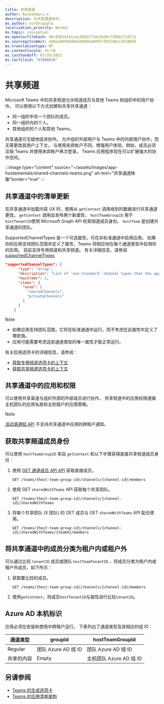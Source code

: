 ```yaml
---
title: 共享频道
author: Rajeshwari-v
description: 与共享通道协作。
ms.author: surbhigupta
localization_priority: Normal
ms.topic: conceptual
ms.openlocfilehash: 96cd3014fa1cee38832724e1b50cf29db372d711
ms.sourcegitcommit: d40ea0d504db66d49bbe0955f7031db1cd210056
ms.translationtype: MT
ms.contentlocale: zh-CN
ms.lasthandoff: 07/28/2022
ms.locfileid: "67060039"
---
```

# <a name="shared-channels"></a>共享频道

Microsoft Teams 中的共享频道允许频道成员与其他 Teams 和组织中的用户协作。 可以使用以下方式创建和共享共享通道：

* 同一组织中另一个团队的成员。
* 同一组织内的个人。
* 其他组织的个人和其他 Teams。

共享通道可无缝地促进协作。 允许组织外部用户与 Teams 中的内部用户协作，而无需更改其用户上下文。 与使用来宾帐户不同，增强用户体验，例如，成员必须注销 Teams 并使用来宾帐户再次登录。 Teams 应用程序现在可以扩展强大的协作空间。

:::image type="content" source="~/assets/images/app-fundamentals/shared-channels-teams.png" alt-text="共享通道映像"border="true" :::

## <a name="manifest-update-in-shared-channels"></a>共享通道中的清单更新

在共享通道中加载内容 UX 时，使用从 `getContext` 调用收到的数据进行共享通道更改。 `getContext` 调用会发布两个新属性， `hostTeamGroupID` 用于 `hostTenantID`使用 Microsoft Graph API 检索频道成员身份。 `hostTeam` 是创建共享通道的团队。

SupportedChannelTypes 是一个可选属性，可在非标准通道中启用应用。 如果你的应用支持团队范围并定义了属性，Teams 将相应地在每个通道类型中启用你的应用。 目前支持专用频道和共享频道。 有关详细信息，请参阅 [supportedChannelTypes](../../resources/schema/manifest-schema.md#supportedchanneltypes)

```JSON
"supportedChannelTypes": {
      "type": "array",
      "description": "List of ‘non-standard’ channel types that the app supports. Note: Channels of standard type are supported by default if the app supports team scope. ",
      "maxItems": 2,
      "items": { 
        "enum": [
          "sharedChannels",
          "privateChannels"
        ]
      }
    }
```

> [!NOTE]
>
> * 如果应用支持团队范围，它将在标准通道中运行，而不考虑在此属性中定义了哪些值。
> * 应用可能需要考虑这些通道类型的唯一属性才能正常运行。

有关启用选项卡的详细信息，请参阅：

* [获取专用频道选项卡的上下文](../../tabs/how-to/access-teams-context.md#retrieve-context-in-private-channels)
* [获取共享频道选项卡的上下文](../../tabs/how-to/access-teams-context.md#retrieve-context-in-microsoft-teams-connect-shared-channels)

## <a name="apps-and-permissions-in-shared-channels"></a>共享通道中的应用和权限

可以使用共享渠道与组织外部的外部成员进行协作。 共享频道中的应用权限遵循主机团队的应用名册和主机租户的应用策略。

> [!NOTE]
> [活动源通知 API](/graph/teams-send-activityfeednotifications) 不支持共享通道中应用的跨租户通知。

## <a name="get-shared-channel-membership"></a>获取共享频道成员身份

可以使用 `hostTeamGroupID` 来自 `getContext` 和以下步骤获得直接共享频道成员身份：

1. 使用 [GET 通道成员 API API](/graph/api/channel-list-members?view=graph-rest-beta&tabs=http&preserve-view=true) 获取直接成员。

    ```http
    GET /teams/{host-team-group-id}/channels/{channel-id}/members
    ```

2. 使用 GET `sharedWithTeams` API 获取每个共享团队。

    ```http
    GET /teams/{host-team-group-id}/channels/{channel-id}/sharedWithTeams
    ```

3. 将每个共享团队 (X 团队) 的 GET 成员与 GET `sharedWithTeams` API 配合使用。

    ```http
    GET /teams/{host-team-group-id}/channels/{channel-id}/sharedWithTeams/{teamX}/members
    ```

## <a name="classify-members-in-the-shared-channel-as-in-tenant-or-out-tenant"></a>将共享通道中的成员分类为租户内或租户外

可以通过比较 `tenantID` 成员或团队 `hostTeamTenantID` ，将成员分类为租户内或租户外成员，如下所示：

1. 获取要比较的成员。

    ```http
    GET /teams/{host-team-group-id}/channels/{channel-id}/members
    ```

2. 使用`getContext`，将成员`hostTenantID`与属性进行比较`tenantID`。

## <a name="azure-ad-native-identity"></a>Azure AD 本机标识

应用必须在安装和使用中跨租户运行。 下表列出了通道类型及其相应的组 ID：

|通道类型| groupId | hostTeamGroupId |
|----------|---------|-----------------|
|Regular | 团队 Azure AD 组 ID | 团队 Azure AD 组 ID |
|共享的内容 | Empty | 主机团队 Azure AD 组 ID |

## <a name="see-also"></a>另请参阅

* [Teams 的生成选项卡](../../tabs/what-are-tabs.md)
* [Teams 的应用清单架构](../../resources/schema/manifest-schema.md)
